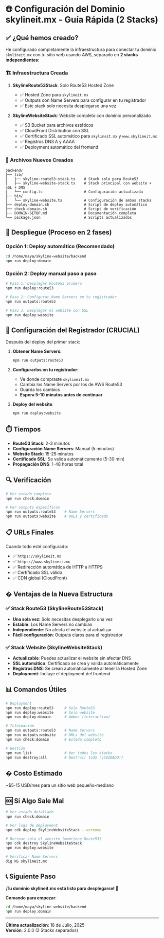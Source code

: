 # 🌐 Configuración del Dominio skylineit.mx - Guía Rápida (2 Stacks)

## ✅ ¿Qué hemos creado?

He configurado completamente la infraestructura para conectar tu dominio `skylineit.mx` con tu sitio web usando AWS, separado en **2 stacks independientes**:

### 🏗️ Infraestructura Creada

1. **SkylineRoute53Stack**: Solo Route53 Hosted Zone
   - ✅ Hosted Zone para `skylineit.mx`
   - ✅ Outputs con Name Servers para configurar en tu registrador
   - ✅ Este stack solo necesita desplegarse una vez

2. **SkylineWebsiteStack**: Website completo con dominio personalizado
   - ✅ S3 Bucket para archivos estáticos
   - ✅ CloudFront Distribution con SSL
   - ✅ Certificado SSL automático para `skylineit.mx` y `www.skylineit.mx`
   - ✅ Registros DNS A y AAAA
   - ✅ Deployment automático del frontend

### 📁 Archivos Nuevos Creados

```
backend/
├── lib/
│   ├── skyline-route53-stack.ts    # Stack solo para Route53
│   ├── skyline-website-stack.ts    # Stack principal con website + SSL + DNS
│   └── config.ts                   # Configuración actualizada
├── bin/
│   └── skyline-website.ts          # Configuración de ambos stacks
├── deploy-domain.sh                # Script de deploy automático
├── check-domain.sh                 # Script de verificación
├── DOMAIN-SETUP.md                 # Documentación completa
└── package.json                    # Scripts actualizados
```

## 🚀 Despliegue (Proceso en 2 fases)

### Opción 1: Deploy automático (Recomendado)
```bash
cd /home/maya/skyline-website/backend
npm run deploy:domain
```

### Opción 2: Deploy manual paso a paso
```bash
# Paso 1: Desplegar Route53 primero
npm run deploy:route53

# Paso 2: Configurar Name Servers en tu registrador
npm run outputs:route53

# Paso 3: Desplegar el website con SSL
npm run deploy:website
```

## 🔧 Configuración del Registrador (CRUCIAL)

Después del deploy del primer stack:

1. **Obtener Name Servers**:
   ```bash
   npm run outputs:route53
   ```

2. **Configurarlos en tu registrador**:
   - Ve donde compraste `skylineit.mx`
   - Cambia los Name Servers por los de AWS Route53
   - Guarda los cambios
   - **Espera 5-10 minutos antes de continuar**

3. **Deploy del website**:
   ```bash
   npm run deploy:website
   ```

## ⏱️ Tiempos

- **Route53 Stack**: 2-3 minutos
- **Configuración Name Servers**: Manual (5 minutos)
- **Website Stack**: 15-25 minutos
- **Certificado SSL**: Se valida automáticamente (5-30 min)
- **Propagación DNS**: 1-48 horas total

## 🔍 Verificación

```bash
# Ver estado completo
npm run check:domain

# Ver outputs específicos
npm run outputs:route53    # Name Servers
npm run outputs:website    # URLs y certificado
```

## 📋 URLs Finales

Cuando todo esté configurado:
- ✅ `https://skylineit.mx`
- ✅ `https://www.skylineit.mx`
- ✅ Redirección automática de HTTP a HTTPS
- ✅ Certificado SSL válido
- ✅ CDN global (CloudFront)

## � Ventajas de la Nueva Estructura

### ✅ Stack Route53 (SkylineRoute53Stack)
- **Una sola vez**: Solo necesitas desplegarlo una vez
- **Estable**: Los Name Servers no cambian
- **Independiente**: No afecta el website al actualizar
- **Fácil configuración**: Outputs claros para el registrador

### ✅ Stack Website (SkylineWebsiteStack)
- **Actualizable**: Puedes actualizar el website sin afectar DNS
- **SSL automático**: Certificado se crea y valida automáticamente
- **Registros DNS**: Se crean automáticamente al tener la Hosted Zone
- **Deployment**: Incluye el deployment del frontend

## 📊 Comandos Útiles

```bash
# Deployment
npm run deploy:route53     # Solo Route53
npm run deploy:website     # Solo website
npm run deploy:domain      # Ambos (interactivo)

# Información
npm run outputs:route53    # Name Servers
npm run outputs:website    # URLs del website
npm run check:domain       # Estado completo

# Gestión
npm run list               # Ver todos los stacks
npm run destroy:all        # Destruir todo (¡CUIDADO!)
```

## � Costo Estimado

~$5-15 USD/mes para un sitio web pequeño-mediano

## 🆘 Si Algo Sale Mal

```bash
# Ver estado detallado
npm run check:domain

# Ver logs de deployment
npx cdk deploy SkylineWebsiteStack --verbose

# Recrear solo el website (mantiene Route53)
npx cdk destroy SkylineWebsiteStack
npm run deploy:website

# Verificar Name Servers
dig NS skylineit.mx
```

## 📞 Siguiente Paso

**¡Tu dominio skylineit.mx está listo para desplegarse! 🎉**

**Comando para empezar**:
```bash
cd /home/maya/skyline-website/backend
npm run deploy:domain
```

---

**Última actualización**: 18 de Julio, 2025  
**Versión**: 2.0.0 (2 Stacks separados)
